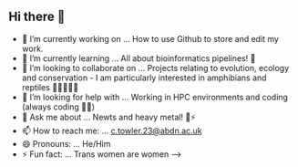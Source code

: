 ## Hi there 👋


- 🔭 I’m currently working on ... How to use Github to store and edit my work. 
- 🌱 I’m currently learning ... All about bioinformatics pipelines! 🧬
- 👯 I’m looking to collaborate on ... Projects relating to evolution, ecology and conservation - I am particularly interested in amphibians and reptiles 🐸🐊🐢🦎🐍
- 🤔 I’m looking for help with ... Working in HPC environments and coding (always coding 😵‍💫)
- 💬 Ask me about ... Newts and heavy metal! 🤘⚡
- 📫 How to reach me: ... c.towler.23@abdn.ac.uk
- 😄 Pronouns: ... He/Him 
- ⚡ Fun fact: ... Trans women are women
-->
